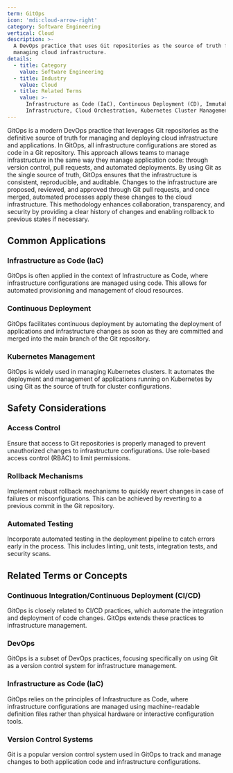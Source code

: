 ```yaml
---
term: GitOps
icon: 'mdi:cloud-arrow-right'
category: Software Engineering
vertical: Cloud
description: >-
  A DevOps practice that uses Git repositories as the source of truth for
  managing cloud infrastructure.
details:
  - title: Category
    value: Software Engineering
  - title: Industry
    value: Cloud
  - title: Related Terms
    value: >-
      Infrastructure as Code (IaC), Continuous Deployment (CD), Immutable
      Infrastructure, Cloud Orchestration, Kubernetes Cluster Management
---
```

GitOps is a modern DevOps practice that leverages Git repositories as the definitive source of truth for managing and deploying cloud infrastructure and applications. In GitOps, all infrastructure configurations are stored as code in a Git repository. This approach allows teams to manage infrastructure in the same way they manage application code: through version control, pull requests, and automated deployments. By using Git as the single source of truth, GitOps ensures that the infrastructure is consistent, reproducible, and auditable. Changes to the infrastructure are proposed, reviewed, and approved through Git pull requests, and once merged, automated processes apply these changes to the cloud infrastructure. This methodology enhances collaboration, transparency, and security by providing a clear history of changes and enabling rollback to previous states if necessary.

## Common Applications

### Infrastructure as Code (IaC)

GitOps is often applied in the context of Infrastructure as Code, where infrastructure configurations are managed using code. This allows for automated provisioning and management of cloud resources.

### Continuous Deployment

GitOps facilitates continuous deployment by automating the deployment of applications and infrastructure changes as soon as they are committed and merged into the main branch of the Git repository.

### Kubernetes Management

GitOps is widely used in managing Kubernetes clusters. It automates the deployment and management of applications running on Kubernetes by using Git as the source of truth for cluster configurations.

## Safety Considerations

### Access Control

Ensure that access to Git repositories is properly managed to prevent unauthorized changes to infrastructure configurations. Use role-based access control (RBAC) to limit permissions.

### Rollback Mechanisms

Implement robust rollback mechanisms to quickly revert changes in case of failures or misconfigurations. This can be achieved by reverting to a previous commit in the Git repository.

### Automated Testing

Incorporate automated testing in the deployment pipeline to catch errors early in the process. This includes linting, unit tests, integration tests, and security scans.

## Related Terms or Concepts

### Continuous Integration/Continuous Deployment (CI/CD)

GitOps is closely related to CI/CD practices, which automate the integration and deployment of code changes. GitOps extends these practices to infrastructure management.

### DevOps

GitOps is a subset of DevOps practices, focusing specifically on using Git as a version control system for infrastructure management.

### Infrastructure as Code (IaC)

GitOps relies on the principles of Infrastructure as Code, where infrastructure configurations are managed using machine-readable definition files rather than physical hardware or interactive configuration tools.

### Version Control Systems

Git is a popular version control system used in GitOps to track and manage changes to both application code and infrastructure configurations.
